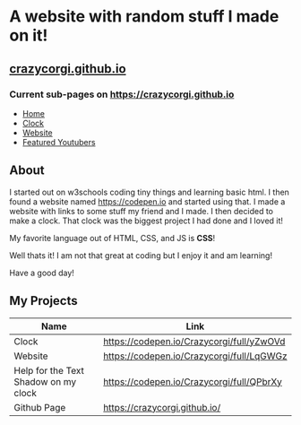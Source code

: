# A website with random stuff I made on it!
## [crazycorgi.github.io](https://crazycorgi.github.io)

### Current sub-pages on https://crazycorgi.github.io
* [Home](https://crazycorgi.github.io)
* [Clock](https://crazycorgi.github.io/clock)
* [Website](https://crazycorgi.github.io/website)
* [Featured Youtubers](https://crazycorgi.github.io/oldfeatured)

## About
I started out on w3schools coding tiny things and learning basic html.
I then found a website named https://codepen.io and started using that.
I made a website with links to some stuff my friend and I made.
I then decided to make a clock. That clock was the biggest project I had done and I loved it!

My favorite language out of HTML, CSS, and JS is **CSS**!

Well thats it! I am not that great at coding but I enjoy it and am learning!

Have a good day!

## My Projects
Name | Link
-----|------
Clock | https://codepen.io/Crazycorgi/full/yZwOVd
Website | https://codepen.io/Crazycorgi/full/LqGWGz
Help for the Text Shadow on my clock | https://codepen.io/Crazycorgi/full/QPbrXy
Github Page | https://crazycorgi.github.io/
